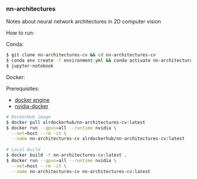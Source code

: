 
### nn-architectures

Notes about neural network architectures in 2D computer vision

How to run:

Conda:


```bash
$ git clone nn-architectures-cv && cd nn-architectures-cv
$ conda env create -f environment.yml && conda activate nn-architectures
$ jupyter-notebook
```

Docker:

Prerequisites:
 - [docker engine](https://docs.docker.com/engine/install/)
 - [nvidia-docker](https://docs.nvidia.com/datacenter/cloud-native/container-toolkit/install-guide.html)

```bash
# DockerHub image
$ docker pull alrdockerhub/nn-architectures-cv:latest
$ docker run --gpus=all --runtime nvidia \
  --net=host --rm -it \
  --name nn-architectures-cv alrdockerhub/nn-architectures-cv:latest
  
# Local build
$ docker build -t nn-architectures-cv:latest .
$ docker run --gpus=all --runtime nvidia \
  --net=host --rm -it \
  --name nn-architectures-cv nn-architectures-cv:latest
```